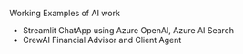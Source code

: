 Working Examples of AI work
- Streamlit ChatApp using Azure OpenAI, Azure AI Search
- CrewAI Financial Advisor and Client Agent
  
